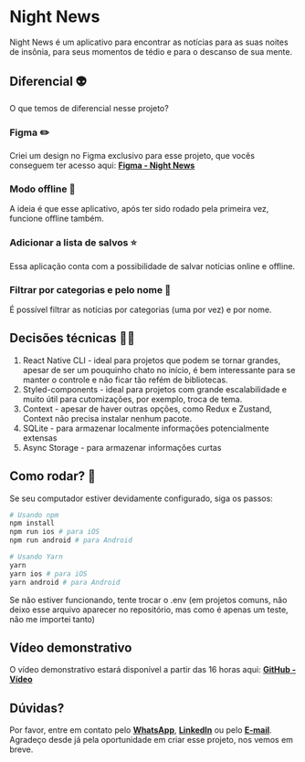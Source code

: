 # Night News

Night News é um aplicativo para encontrar as notícias para as suas noites de insônia, para seus momentos de tédio e para o descanso de sua mente.

## Diferencial 👽
O que temos de diferencial nesse projeto?

### Figma ✏️
Criei um design no Figma exclusivo para esse projeto, que vocês conseguem ter acesso aqui: **[Figma - Night News](https://pages.github.com/)**

### Modo offline 📴
A ideia é que esse aplicativo, após ter sido rodado pela primeira vez, funcione offline também.

### Adicionar a lista de salvos ⭐️
Essa aplicação conta com a possibilidade de salvar notícias online e offline.

### Filtrar por categorias e pelo nome 🔎
É possível filtrar as notícias por categorias (uma por vez) e por nome.

## Decisões técnicas 👨‍🔧
1. React Native CLI - ideal para projetos que podem se tornar grandes, apesar de ser um pouquinho chato no início, é bem interessante para se manter o controle e não ficar tão refém de bibliotecas.
2. Styled-components - ideal para projetos com grande escalabilidade e muito útil para cutomizações, por exemplo, troca de tema.
3. Context - apesar de haver outras opções, como Redux e Zustand, Context não precisa instalar nenhum pacote.
4. SQLite - para armazenar localmente informações potencialmente extensas
5. Async Storage - para armazenar informações curtas

## Como rodar? 📱
Se seu computador estiver devidamente configurado, siga os passos:
```sh
# Usando npm
npm install
npm run ios # para iOS
npm run android # para Android

# Usando Yarn
yarn
yarn ios # para iOS
yarn android # para Android

```

Se não estiver funcionando, tente trocar o .env (em projetos comuns, não deixo esse arquivo aparecer no repositório, mas como é apenas um teste, não me importei tanto)

## Vídeo demonstrativo
O vídeo demonstrativo estará disponível a partir das 16 horas aqui: **[GitHub - Vídeo](https://github.com/Quindinzao/rn-night-news-helper)**

## Dúvidas?
Por favor, entre em contato pelo **[WhatsApp](https://api.whatsapp.com/send?phone=5516981699765&text=Olá,%20gostaria%20de%20saber%20mais%20sobre%20o%20projeto%20Night%20News)**, **[LinkedIn](https://www.linkedin.com/in/jo%C3%A3ovictorfernandes)** ou pelo **[E-mail](mailto:j.v.fernandes.contact@gmail.com)**.
Agradeço desde já pela oportunidade em criar esse projeto, nos vemos em breve.
